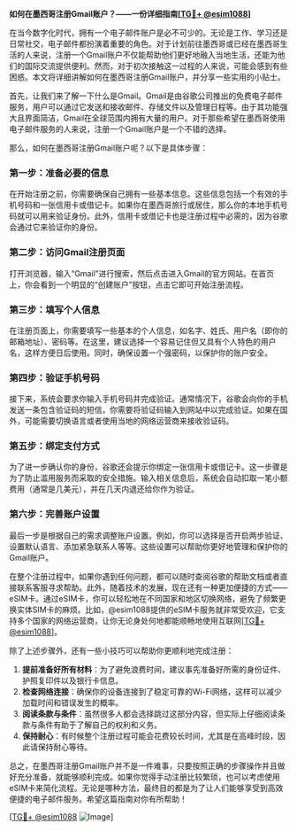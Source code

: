 **如何在墨西哥注册Gmail账户？——一份详细指南[[TG💪+ @esim1088](https://t.me/s/esim1088)]**

在当今数字化时代，拥有一个电子邮件账户是必不可少的。无论是工作、学习还是日常社交，电子邮件都扮演着重要的角色。对于计划前往墨西哥或已经在墨西哥生活的人来说，注册一个Gmail账户不仅能帮助他们更好地融入当地生活，还能为他们的国际交流提供便利。然而，对于初次接触这一过程的人来说，可能会感到有些困惑。本文将详细讲解如何在墨西哥注册Gmail账户，并分享一些实用的小贴士。

首先，让我们来了解一下什么是Gmail。Gmail是由谷歌公司推出的免费电子邮件服务，用户可以通过它发送和接收邮件、存储文件以及管理日程等。由于其功能强大且界面简洁，Gmail在全球范围内拥有大量的用户。对于那些希望在墨西哥使用电子邮件服务的人来说，注册一个Gmail账户是一个不错的选择。

那么，如何在墨西哥注册Gmail账户呢？以下是具体步骤：

### 第一步：准备必要的信息

在开始注册之前，你需要确保自己拥有一些基本信息。这些信息包括一个有效的手机号码和一张信用卡或借记卡。如果你在墨西哥旅行或居住，那么你的本地手机号码就可以用来验证身份。此外，信用卡或借记卡也是注册过程中必需的，因为谷歌会通过它来验证你的身份。

### 第二步：访问Gmail注册页面

打开浏览器，输入“Gmail”进行搜索，然后点击进入Gmail的官方网站。在首页上，你会看到一个明显的“创建账户”按钮，点击它即可开始注册流程。

### 第三步：填写个人信息

在注册页面上，你需要填写一些基本的个人信息，如名字、姓氏、用户名（即你的邮箱地址）、密码等。在这里，建议选择一个容易记住但又具有个人特色的用户名，这样方便日后使用。同时，确保设置一个强密码，以保护你的账户安全。

### 第四步：验证手机号码

接下来，系统会要求你输入手机号码并完成验证。通常情况下，谷歌会向你的手机发送一条包含验证码的短信，你需要将验证码输入到网站中以完成验证。如果在国外，可能需要切换语言或者使用当地的网络运营商来接收验证码。

### 第五步：绑定支付方式

为了进一步确认你的身份，谷歌还会提示你绑定一张信用卡或借记卡。这一步骤是为了防止滥用服务而采取的安全措施。输入相关信息后，系统会自动扣取一笔小额费用（通常是几美元），并在几天内退还给你作为验证。

### 第六步：完善账户设置

最后一步是根据自己的需求调整账户设置。例如，你可以选择是否开启两步验证、设置默认语言、添加紧急联系人等等。这些设置可以帮助你更好地管理和保护你的Gmail账户。

在整个注册过程中，如果你遇到任何问题，都可以随时查阅谷歌的帮助文档或者直接联系客服寻求帮助。此外，随着技术的发展，现在还有一种更加便捷的方式——eSIM卡。通过eSIM卡，你可以轻松地在不同国家和地区切换网络，避免了频繁更换实体SIM卡的麻烦。比如，@esim1088提供的eSIM卡服务就非常受欢迎，它支持多个国家的网络运营商，让你无论身处何地都能顺畅地使用互联网[[TG💪+ @esim1088](https://t.me/s/esim1088)]。

除了上述步骤外，还有一些小技巧可以帮助你更顺利地完成注册：

1. **提前准备好所有材料**：为了避免浪费时间，建议事先准备好所需的身份证件、护照复印件以及银行卡信息。
2. **检查网络连接**：确保你的设备连接到了稳定可靠的Wi-Fi网络，这样可以减少加载时间和错误发生的概率。
3. **阅读条款与条件**：虽然很多人都会选择跳过这部分内容，但实际上仔细阅读条款与条件有助于了解自己的权利和义务。
4. **保持耐心**：有时候整个注册过程可能会花费较长时间，尤其是在高峰时段，因此请保持耐心等待。

总之，在墨西哥注册Gmail账户并不是一件难事，只要按照正确的步骤操作并且做好充分准备，就能够顺利完成。如果你觉得手动注册比较繁琐，也可以考虑使用eSIM卡来简化流程。无论是哪种方法，最终目的都是为了让人们能够享受到高效便捷的电子邮件服务。希望这篇指南对你有所帮助！

[[TG💪+ @esim1088](https://t.me/s/esim1088) ![Image](https://i.postimg.cc/4NQfJmqS/Snipaste-2025-05-13-00-14-12.png)]